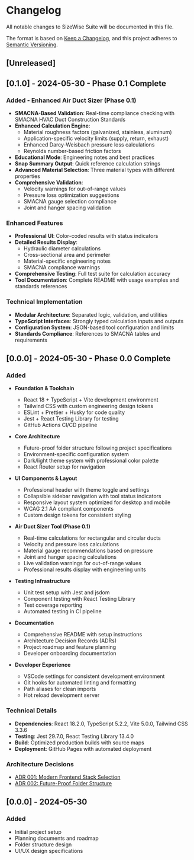 # Changelog

All notable changes to SizeWise Suite will be documented in this file.

The format is based on [Keep a Changelog](https://keepachangelog.com/en/1.0.0/),
and this project adheres to [Semantic Versioning](https://semver.org/spec/v2.0.0.html).

## [Unreleased]

## [0.1.0] - 2024-05-30 - Phase 0.1 Complete

### Added - Enhanced Air Duct Sizer (Phase 0.1)
- **SMACNA-Based Validation**: Real-time compliance checking with SMACNA HVAC Duct Construction Standards
- **Enhanced Calculation Engine**:
  - Material roughness factors (galvanized, stainless, aluminum)
  - Application-specific velocity limits (supply, return, exhaust)
  - Enhanced Darcy-Weisbach pressure loss calculations
  - Reynolds number-based friction factors
- **Educational Mode**: Engineering notes and best practices
- **Snap Summary Output**: Quick reference calculation strings
- **Advanced Material Selection**: Three material types with different properties
- **Comprehensive Validation**:
  - Velocity warnings for out-of-range values
  - Pressure loss optimization suggestions
  - SMACNA gauge selection compliance
  - Joint and hanger spacing validation

### Enhanced Features
- **Professional UI**: Color-coded results with status indicators
- **Detailed Results Display**:
  - Hydraulic diameter calculations
  - Cross-sectional area and perimeter
  - Material-specific engineering notes
  - SMACNA compliance warnings
- **Comprehensive Testing**: Full test suite for calculation accuracy
- **Tool Documentation**: Complete README with usage examples and standards references

### Technical Implementation
- **Modular Architecture**: Separated logic, validation, and utilities
- **TypeScript Interfaces**: Strongly typed calculation inputs and outputs
- **Configuration System**: JSON-based tool configuration and limits
- **Standards Compliance**: References to SMACNA tables and requirements

## [0.0.0] - 2024-05-30 - Phase 0.0 Complete

### Added
- **Foundation & Toolchain**
  - React 18 + TypeScript + Vite development environment
  - Tailwind CSS with custom engineering design tokens
  - ESLint + Prettier + Husky for code quality
  - Jest + React Testing Library for testing
  - GitHub Actions CI/CD pipeline

- **Core Architecture**
  - Future-proof folder structure following project specifications
  - Environment-specific configuration system
  - Dark/light theme system with professional color palette
  - React Router setup for navigation

- **UI Components & Layout**
  - Professional header with theme toggle and settings
  - Collapsible sidebar navigation with tool status indicators
  - Responsive layout system optimized for desktop and mobile
  - WCAG 2.1 AA compliant components
  - Custom design tokens for consistent styling

- **Air Duct Sizer Tool (Phase 0.1)**
  - Real-time calculations for rectangular and circular ducts
  - Velocity and pressure loss calculations
  - Material gauge recommendations based on pressure
  - Joint and hanger spacing calculations
  - Live validation warnings for out-of-range values
  - Professional results display with engineering units

- **Testing Infrastructure**
  - Unit test setup with Jest and jsdom
  - Component testing with React Testing Library
  - Test coverage reporting
  - Automated testing in CI pipeline

- **Documentation**
  - Comprehensive README with setup instructions
  - Architecture Decision Records (ADRs)
  - Project roadmap and feature planning
  - Developer onboarding documentation

- **Developer Experience**
  - VSCode settings for consistent development environment
  - Git hooks for automated linting and formatting
  - Path aliases for clean imports
  - Hot reload development server

### Technical Details
- **Dependencies**: React 18.2.0, TypeScript 5.2.2, Vite 5.0.0, Tailwind CSS 3.3.6
- **Testing**: Jest 29.7.0, React Testing Library 13.4.0
- **Build**: Optimized production builds with source maps
- **Deployment**: GitHub Pages with automated deployment

### Architecture Decisions
- [ADR 001: Modern Frontend Stack Selection](./app/docs/architecture/001-modern-frontend-stack.md)
- [ADR 002: Future-Proof Folder Structure](./app/docs/architecture/002-folder-structure.md)

## [0.0.0] - 2024-05-30

### Added
- Initial project setup
- Planning documents and roadmap
- Folder structure design
- UI/UX design specifications
